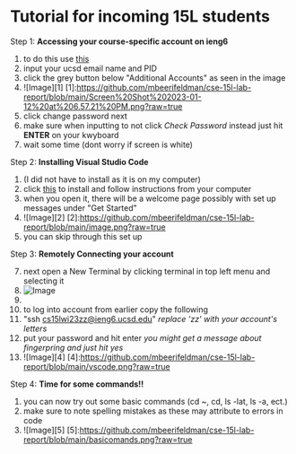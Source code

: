  # **Tutorial for incoming 15L students**

Step 1: **Accessing your course-specific account on ieng6**
1. to do this use [this](https://sdacs.ucsd.edu/~icc/index.php)
2. input your ucsd email name and PID
3. click the grey button below "Additional Accounts" as seen in the image 
4. ![Image][1]
[1]:https://github.com/mbeerifeldman/cse-15l-lab-report/blob/main/Screen%20Shot%202023-01-12%20at%206.57.21%20PM.png?raw=true
6. click change password next
7. make sure when inputting to not click *Check Password* instead just hit **ENTER** on your kwyboard 
8.  wait some time (dont worry if screen is white) 

Step 2: **Installing Visual Studio Code**
1. (I did not have to install as it is on my computer)
2. click [this](https://code.visualstudio.com/) to install and follow instructions from your computer
3. when you open it, there will be a welcome page possibly with set up messages under "Get Started"  
4. ![Image][2]
[2]:https://github.com/mbeerifeldman/cse-15l-lab-report/blob/main/image.png?raw=true
5. you can skip through this set up

Step 3: **Remotely Connecting your account**

7. next open a New Terminal by clicking terminal in top left menu and selecting it
8. ![Image][3]
9. [3]:https://github.com/mbeerifeldman/cse-15l-lab-report/blob/main/ssh.png?raw=true
10. to log into account from earlier copy the following
11. "ssh cs15lwi23zz@ieng6.ucsd.edu" *replace 'zz' with your account's letters*
12. put your password and hit enter *you might get a message about fingerpring and just hit yes*
13. ![Image][4]
[4]:https://github.com/mbeerifeldman/cse-15l-lab-report/blob/main/vscode.png?raw=true

Step 4: **Time for some commands!!**
1. you can now try out some basic commands (cd ~, cd, ls -lat, ls -a, ect.)
2. make sure to note spelling mistakes as these may attribute to errors in code 
3. ![Image][5]
[5]:https://github.com/mbeerifeldman/cse-15l-lab-report/blob/main/basicomands.png?raw=true
